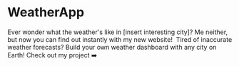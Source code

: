 # WeatherApp
Ever wonder what the weather's like in [insert interesting city]? Me neither, but now you can find out instantly with my new website! ️ Tired of inaccurate weather forecasts? Build your own weather dashboard with any city on Earth! Check out my project ➡️
